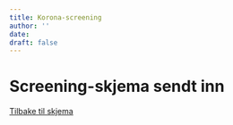 ```yaml
---
title: Korona-screening
author: ''
date: 
draft: false
---
```


# Screening-skjema sendt inn

[Tilbake til skjema](/side/korona-screening)